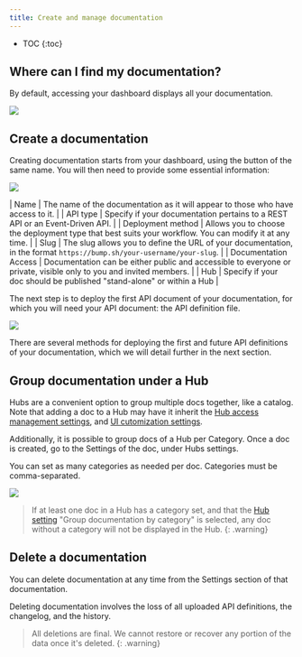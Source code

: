 ```yaml
---
title: Create and manage documentation
---
```


- TOC
{:toc}

## Where can I find my documentation?

By default, accessing your dashboard displays all your documentation.

![](/images/help/organization-view.png)

## Create a documentation

Creating documentation starts from your dashboard, using the button of the same name. You will then need to provide some essential information:

![](/images/help/doc-creation.png)

| Name     | The name of the documentation as it will appear to those who have access to it.     |
| API type     | Specify if your documentation pertains to a REST API or an Event-Driven API.     |
| Deployment method     | Allows you to choose the deployment type that best suits your workflow. You can modify it at any time.     |
| Slug | The slug allows you to define the URL of your documentation, in the format `https://bump.sh/your-username/your-slug`.     |
| Documentation Access         | Documentation can be either public and accessible to everyone or private, visible only to you and invited members.     |
| Hub | Specify if your doc should be published "stand-alone" or within a Hub |


The next step is to deploy the first API document of your documentation, for which you will need your API document: the API definition file.

![](/images/help/upload-document.png)

There are several methods for deploying the first and future API definitions of your documentation, which we will detail further in the next section.

## Group documentation under a Hub

Hubs are a convenient option to group multiple docs together, like a catalog. Note that adding a doc to a Hub may have it inherit the [Hub access management settings](/help/hubs/hub-settings/), and [UI cutomization settings](/help/hub/customize-ui).

Additionally, it is possible to group docs of a Hub per Category. Once a doc is created, go to the Settings of the doc, under Hubs settings.

You can set as many categories as needed per doc. Categories must be comma-separated. 


![](/images/help/doc-hub-settings.png)

> If at least one doc in a Hub has a category set, and that the [Hub setting](/help/hubs/hub-settings/#documentation-listing) "Group documentation by category" is selected, any doc without a category will not be displayed in the Hub.
{: .warning}


## Delete a documentation

You can delete documentation at any time from the Settings section of that documentation.

Deleting documentation involves the loss of all uploaded API definitions, the changelog, and the history.

> All deletions are final. We cannot restore or recover any portion of the data once it's deleted.
{: .warning}
